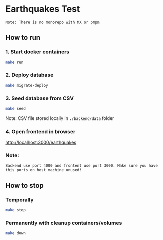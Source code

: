 # Earthquakes Test

`Note: There is no monorepo with MX or pmpm`

## How to run

### 1. Start docker containers

```sh
make run
```

### 2. Deploy database

```sh
make migrate-deploy
```

### 3. Seed database from CSV

```sh
make seed
```

Note: CSV file stored locally in `./backend/data` folder

### 4. Open frontend in browser

[http://localhost:3000/earthquakes](http://localhost:3000/earthquakes)

### Note:

`Backend use port 4000 and frontent use port 3000. Make sure you have this ports on host machine unused!`

## How to stop

### Temporally

```sh
make stop
```

### Permanently with cleanup containers/volumes

```sh
make down
```

